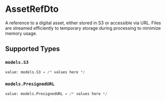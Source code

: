 # AssetRefDto

A reference to a digital asset, either stored in S3 or accessible via URL. Files are streamed efficiently to temporary storage during processing to minimize memory usage.


## Supported Types

### `models.S3`

```python
value: models.S3 = /* values here */
```

### `models.PresignedURL`

```python
value: models.PresignedURL = /* values here */
```

